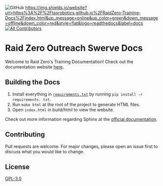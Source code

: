 
![GitHub](https://img.shields.io/github/license/TASRobotics/RaidZero-Training-Docs?logo=Github)
https://img.shields.io/website?url=https%3A%2F%2Ftasrobotics.github.io%2FRaidZero-Training-Docs%2Findex.html&up_message=online&up_color=green&down_message=offline&down_color=red&style=flat&logo=readthedocs&label=docs
[![All Contributors](https://img.shields.io/badge/all_contributors-1-orange.svg)](#contributors-)

# Raid Zero Outreach Swerve Docs

Welcome to Raid Zero's Training Documentation! Check out the documentation website [here](https://tasrobotics.github.io/RaidZero-Training-Docs/index.html). 

## Building the Docs

1. Install everything in [``requirements.txt``](requirements.txt) by running ``pip install -r requirements. txt``.
2. Run ``make html`` at the root of the project to generate HTML files. 
3. Open ``index.html`` in build/html to view the website. 

Check out more information regarding Sphinx at the [official documentation](https://www.sphinx-doc.org/en/master/). 

## Contributing

Pull requests are welcome. For major changes, please open an issue first to discuss what you would like to change. 

## License

[GPL-3.0](https://choosealicense.com/licenses/gpl-3.0/)
